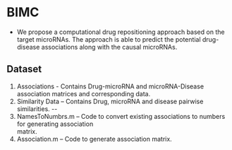 # BIMC 
-  We propose a computational drug repositioning approach based on the target microRNAs. The approach is able to predict the potential drug-disease associations along with the causal microRNAs.

Dataset
--
1. Associations - Contains Drug-microRNA and microRNA-Disease association matrices and corresponding data.
2.  Similarity Data –  Contains Drug, microRNA and disease pairwise similarities.
--
1. NamesToNumbrs.m  – Code to convert existing associations to numbers for generating association  
    matrix.
2. Association.m  –  Code to generate association matrix.
